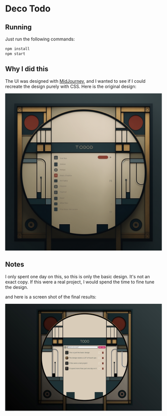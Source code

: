 # Deco Todo

## Running
Just run the following commands:
```
npm install
npm start
```

## Why I did this
The UI was designed with [MidJourney](https://www.midjourney.com/home/?callbackUrl=%2Fapp%2F#about), and I wanted to see if I could recreate the design purely with CSS. Here is the original design:

![](references/design.png)

## Notes
I only spent one day on this, so this is only the basic design. It's not an exact copy. If this were a real project, I would spend the time to fine tune the design.

and here is a screen shot of the final results:

![](references/Capture.jpg)
